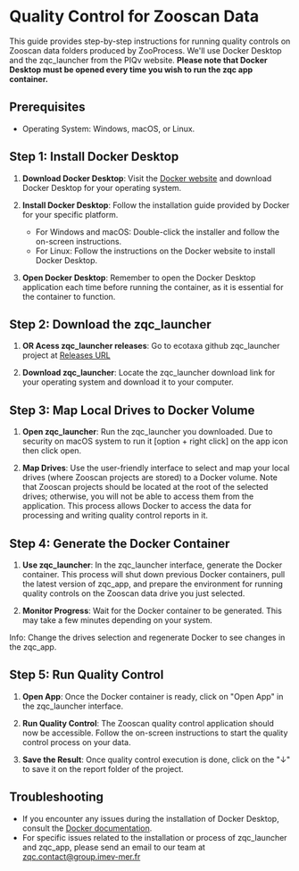 # Quality Control for Zooscan Data

This guide provides step-by-step instructions for running quality controls on Zooscan data folders produced by ZooProcess. We'll use Docker Desktop and the zqc_launcher from the PIQv website. **Please note that Docker Desktop must be opened every time you wish to run the zqc app container.**

## Prerequisites
- Operating System: Windows, macOS, or Linux.

## Step 1: Install Docker Desktop

1. **Download Docker Desktop**: Visit the [Docker website](https://www.docker.com/products/docker-desktop/) and download Docker Desktop for your operating system.

2. **Install Docker Desktop**: Follow the installation guide provided by Docker for your specific platform.
   - For Windows and macOS: Double-click the installer and follow the on-screen instructions.
   - For Linux: Follow the instructions on the Docker website to install Docker Desktop.

3. **Open Docker Desktop**: Remember to open the Docker Desktop application each time before running the container, as it is essential for the container to function.

## Step 2: Download the zqc_launcher

1. **OR Acess zqc_launcher releases**: Go to ecotaxa github zqc_launcher project at [Releases URL](https://github.com/ecotaxa/zqc_launcher/releases)

2. **Download zqc_launcher**: Locate the zqc_launcher download link for your operating system and download it to your computer.

## Step 3: Map Local Drives to Docker Volume

1. **Open zqc_launcher**: Run the zqc_launcher you downloaded. Due to security on macOS system to run it [option + right click] on the app icon then click open.

2. **Map Drives**: Use the user-friendly interface to select and map your local drives (where Zooscan projects are stored) to a Docker volume. Note that Zooscan projects should be located at the root of the selected drives; otherwise, you will not be able to access them from the application. This process allows Docker to access the data for processing and writing quality control reports in it.

## Step 4: Generate the Docker Container

1. **Use zqc_launcher**: In the zqc_launcher interface, generate the Docker container. This process will shut down previous Docker containers, pull the latest version of zqc_app, and prepare the environment for running quality controls on the Zooscan data drive you just selected.

2. **Monitor Progress**: Wait for the Docker container to be generated. This may take a few minutes depending on your system.

Info: Change the drives selection and regenerate Docker to see changes in the zqc_app.

## Step 5: Run Quality Control

1. **Open App**: Once the Docker container is ready, click on "Open App" in the zqc_launcher interface.

2. **Run Quality Control**: The Zooscan quality control application should now be accessible. Follow the on-screen instructions to start the quality control process on your data.

3. **Save the Result**: Once quality control execution is done, click on the "↓" to save it on the report folder of the project.

## Troubleshooting

- If you encounter any issues during the installation of Docker Desktop, consult the [Docker documentation](https://www.docker.com/products/docker-desktop/).
- For specific issues related to the installation or process of zqc_launcher and zqc_app, please send an email to our team at zqc.contact@group.imev-mer.fr
